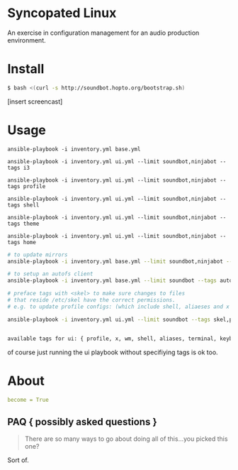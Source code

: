 # Syncopated Linux

An exercise in configuration management for an audio production environment.


# Install

```bash
$ bash <(curl -s http://soundbot.hopto.org/bootstrap.sh)
```

[insert screencast]

# Usage


`ansible-playbook -i inventory.yml base.yml`

`ansible-playbook -i inventory.yml ui.yml --limit soundbot,ninjabot --tags i3`

`ansible-playbook -i inventory.yml ui.yml --limit soundbot,ninjabot --tags profile`

`ansible-playbook -i inventory.yml ui.yml --limit soundbot,ninjabot --tags shell`

`ansible-playbook -i inventory.yml ui.yml --limit soundbot,ninjabot --tags theme`

`ansible-playbook -i inventory.yml ui.yml --limit soundbot,ninjabot --tags home`

```bash
# to update mirrors
ansible-playbook -i inventory.yml base.yml --limit soundbot,ninjabot --tags repo,mirrors -e "update_mirrors=true"
```

```bash
# to setup an autofs client
ansible-playbook -i inventory.yml base.yml --limit soundbot --tags autofs
```

```bash
# preface tags with <skel> to make sure changes to files
# that reside /etc/skel have the correct permissions.
# e.g. to update profile configs: (which include shell, aliaeses and x configs)

ansible-playbook -i inventory.yml ui.yml --limit soundbot --tags skel,profile


available tags for ui: { profile, x, wm, shell, aliases, terminal, keybindings }
```

of course just running the ui playbook without specifiying tags is ok too.



# About

```yaml
become = True
```

## PAQ { possibly asked questions }

> There are so many ways to go about doing all of this...you picked this one?

Sort of.
